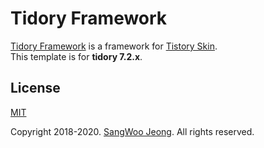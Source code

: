 # Tidory Framework

[Tidory Framework](http://www.tidory.com) is a framework for [Tistory Skin](https://www.tistory.com/). \
This template is for **tidory 7.2.x**.

## License

[MIT](https://github.com/tidory/tidory/blob/7.2/LICENSE)

Copyright 2018-2020. [SangWoo Jeong](https://github.com/pronist). All rights reserved.
